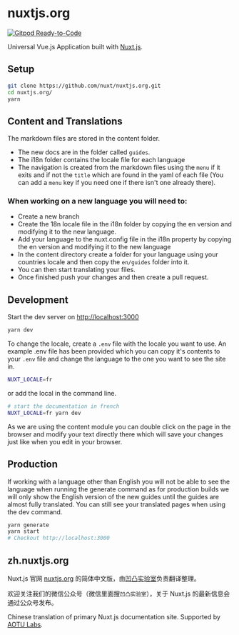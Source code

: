 # nuxtjs.org

[![Gitpod Ready-to-Code](https://img.shields.io/badge/Gitpod-Ready--to--Code-blue?logo=gitpod)](https://gitpod.io/#https://github.com/nuxt/nuxtjs.org)

Universal Vue.js Application built with [Nuxt.js](https://github.com/nuxt/nuxt.js).

## Setup

```bash
git clone https://github.com/nuxt/nuxtjs.org.git
cd nuxtjs.org/
yarn
```

## Content and Translations

The markdown files are stored in the content folder.

- The new docs are in the folder called `guides`.
- The i18n folder contains the locale file for each language
- The navigation is created from the markdown files using the `menu` if it exits and if not the `title` which are found in the yaml of each file (You can add a `menu` key if you need one if there isn't one already there).

### When working on a new language you will need to:

- Create a new branch
- Create the 18n locale file in the i18n folder by copying the en version and modifying it to the new language.
- Add your language to the nuxt.config file in the i18n property by copying the en version and modifying it to the new language
- In the content directory create a folder for your language using your countries locale and then copy the `en/guides` folder into it.
- You can then start translating your files.
- Once finished push your changes and then create a pull request.

## Development

Start the dev server on [http://localhost:3000](http://localhost:3000)

```bash
yarn dev
```

To change the locale, create a `.env` file with the locale you want to use. An example .env file has been provided which you can copy it's contents to your `.env` file and change the language to the one you want to see the site in.

```bash
NUXT_LOCALE=fr
```

or add the local in the command line.

```bash
# start the documentation in french
NUXT_LOCALE=fr yarn dev
```

<base-alert type="info">

As we are using the content module you can double click on the page in the browser and modify your text directly there which will save your changes just like when you edit in your browser.

</base-alert>

## Production

<base-alert>

If working with a language other than English you will not be able to see the language when running the generate command as for production builds we will only show the English version of the new guides until the guides are almost fully translated. You can still see your translated pages when using the dev command.

</base-alert>

```bash
yarn generate
yarn start
# Checkout http://localhost:3000
```

## zh.nuxtjs.org

Nuxt.js 官网 [nuxtjs.org](https://nuxtjs.org) 的简体中文版，由[凹凸实验室](https://aotu.io)负责翻译整理。

欢迎关注我们的微信公众号（微信里面搜`凹凸实验室`），关于 Nuxt.js 的最新信息会通过公众号发布。

Chinese translation of primary Nuxt.js documentation site. Supported by [AOTU Labs](https://aotu.io).
